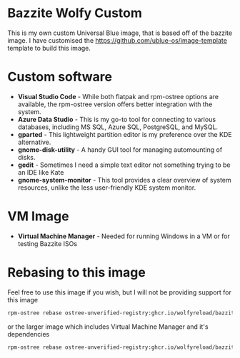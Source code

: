 # Bazzite Wolfy Custom

This is my own custom Universal Blue image, that is based off of the bazzite image. I have customised the <https://github.com/ublue-os/image-template> template to build this image.

# Custom software

- **Visual Studio Code** - While both flatpak and rpm-ostree options are available, the rpm-ostree version offers better integration with the system.
- **Azure Data Studio** - This is my go-to tool for connecting to various databases, including MS SQL, Azure SQL, PostgreSQL, and MySQL.
- **gparted** - This lightweight partition editor is my preference over the KDE alternative.
- **gnome-disk-utility** - A handy GUI tool for managing automounting of disks.
- **gedit** - Sometimes I need a simple text editor not something trying to be an IDE like Kate
- **gnome-system-monitor** - This tool provides a clear overview of system resources, unlike the less user-friendly KDE system monitor.

# VM Image

- **Virtual Machine Manager** - Needed for running Windows in a VM or for testing Bazzite ISOs

# Rebasing to this image

Feel free to use this image if you wish, but I will not be providing support for this image

```bash
rpm-ostree rebase ostree-unverified-registry:ghcr.io/wolfyreload/bazzite-wolfy:stable
```

or the larger image which includes Virtual Machine Manager and it's dependencies

```bash
rpm-ostree rebase ostree-unverified-registry:ghcr.io/wolfyreload/bazzite-wolfy-vm:stable
```
